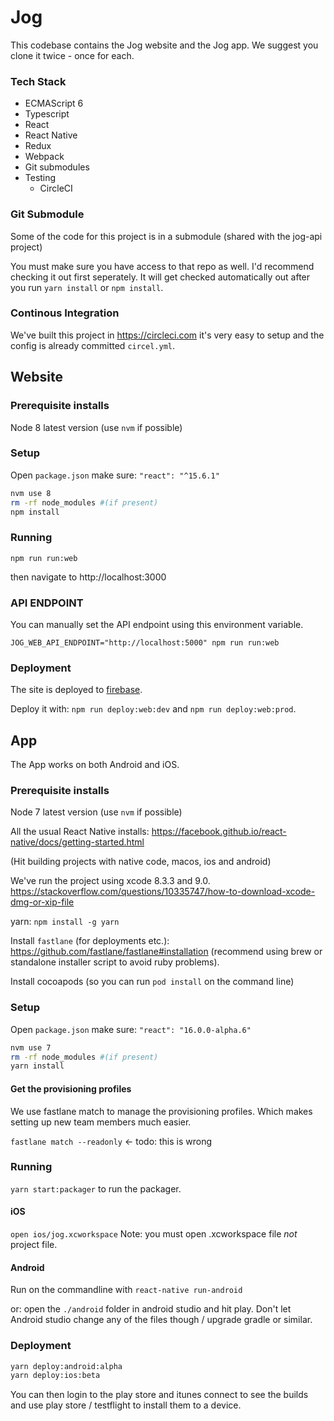 # Jog

This codebase contains the Jog website and the Jog app. We suggest you clone it twice - once for each.

### Tech Stack

* ECMAScript 6
* Typescript
* React
* React Native
* Redux
* Webpack
* Git submodules
* Testing
    * CircleCI

### Git Submodule

Some of the code for this project is in a submodule (shared with the jog-api project)

You must make sure you have access to that repo as well. I'd recommend checking it out first seperately. It will get checked automatically out after you run `yarn install` or `npm install`.

### Continous Integration

We've built this project in https://circleci.com it's very easy to setup and the config is already committed `circel.yml`.

## Website

### Prerequisite installs

Node 8 latest version (use `nvm` if possible)

### Setup

Open `package.json` make sure: `"react": "^15.6.1"`

```bash
nvm use 8
rm -rf node_modules #(if present)
npm install
```



### Running

`npm run run:web`

then navigate to http://localhost:3000

### API ENDPOINT
You can manually set the API endpoint using this environment variable.

`JOG_WEB_API_ENDPOINT="http://localhost:5000" npm run run:web`

### Deployment

The site is deployed to [firebase](https://firebase.google.com/docs/hosting/).

Deploy it with: `npm run deploy:web:dev` and `npm run deploy:web:prod`.

## App

The App works on both Android and iOS.

### Prerequisite installs

Node 7 latest version (use `nvm` if possible)

All the usual React Native installs:
https://facebook.github.io/react-native/docs/getting-started.html

(Hit building projects with native code, macos, ios and android)

We've run the project using xcode 8.3.3 and 9.0. https://stackoverflow.com/questions/10335747/how-to-download-xcode-dmg-or-xip-file

yarn: `npm install -g yarn`

Install `fastlane` (for deployments etc.): https://github.com/fastlane/fastlane#installation (recommend using brew or standalone installer script to avoid ruby problems).

Install cocoapods (so you can run `pod install` on the command line)
### Setup

Open `package.json` make sure: `"react": "16.0.0-alpha.6"`

```bash
nvm use 7
rm -rf node_modules #(if present)
yarn install
```

#### Get the provisioning profiles

We use fastlane match to manage the provisioning profiles. Which makes setting up new team members much easier.

`fastlane match --readonly`  <- todo: this is wrong

### Running

`yarn start:packager` to run the packager.

#### iOS

`open ios/jog.xcworkspace` Note: you must open .xcworkspace file *not* project file.

#### Android

Run on the commandline with `react-native run-android`

or: open the `./android` folder in android studio and hit play. Don't let Android studio change any of the files though / upgrade gradle or similar.

### Deployment

```bash
yarn deploy:android:alpha
yarn deploy:ios:beta
```

You can then login to the play store and itunes connect to see the builds and use play store / testflight to install them to a device.





